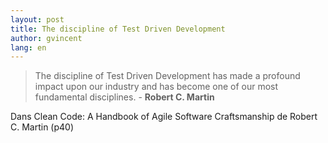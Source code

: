 ```yaml
---
layout: post
title: The discipline of Test Driven Development
author: gvincent
lang: en
---
```

> The discipline of Test Driven Development has made a profound impact upon our industry and has become one of our most fundamental disciplines. - <b>Robert C. Martin</b>

Dans Clean Code: A Handbook of Agile Software Craftsmanship de Robert C. Martin (p40)

